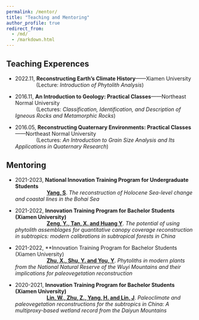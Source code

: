 ```yaml
---
permalink: /mentor/
title: "Teaching and Mentoring"
author_profile: true
redirect_from: 
  - /md/
  - /markdown.html
---
```


## Teaching Experences

 * 2022.11, **Reconstructing Earth’s Climate History**——Xiamen University<br />
&emsp;&emsp;&emsp;&emsp;(Lecture: _Introduction of Phytolith Analysis_)

 * 2016.11, **An Introduction to Geology: Practical Classes**——Northeast Normal University<br />
&emsp;&emsp;&emsp;&emsp;(Lectures: _Classification, Identification, and Description of Igneous Rocks and Metamorphic Rocks_)

 * 2016.05, **Reconstructing Quaternary Environments: Practical Classes**——Northeast Normal University<br/>
&emsp;&emsp;&emsp;&emsp;(Lectures: _An Introduction to Grain Size Analysis and Its Applications in Quaternary Research_)


## Mentoring

 * 2021-2023, **National Innovation Training Program for Undergraduate Students**<br />
&emsp;&emsp;&emsp;&emsp;&emsp;&emsp;<ins>**Yang, S**</ins>. _The reconstruction of Holocene Sea-level change and coastal lines in the Bohai Sea_

 * 2021-2022, **Innovation Training Program for Bachelor Students (Xiamen University)**<br />
&emsp;&emsp;&emsp;&emsp;&emsp;&emsp;<ins>**Zeng, Y., Tan, X. and Huang Y**</ins>. _The potential of using phytolith assemblages for quantitative canopy coverage reconstruction in subtropics: modern calibrations in subtropical forests in China_

 * 2021-2022, **Innovation Training Program for Bachelor Students (Xiamen University)<br />
&emsp;&emsp;&emsp;&emsp;&emsp;&emsp;<ins>**Zhu, X., Shu, Y. and You, Y**</ins>. _Phytoliths in modern plants from the National Natural Reserve of the Wuyi Mountains and
their implications for paleovegetation reconstruction_

 * 2020-2021, **Innovation Training Program for Bachelor Students (Xiamen University)**<br />
&emsp;&emsp;&emsp;&emsp;&emsp;&emsp;<ins>**Lin, W., Zhu, Z., Yang, H. and Lin, J**</ins>. _Paleoclimate and paleovegetation reconstructions for the subtropics in China: A
multiproxy-based wetland record from the Daiyun Mountains_
